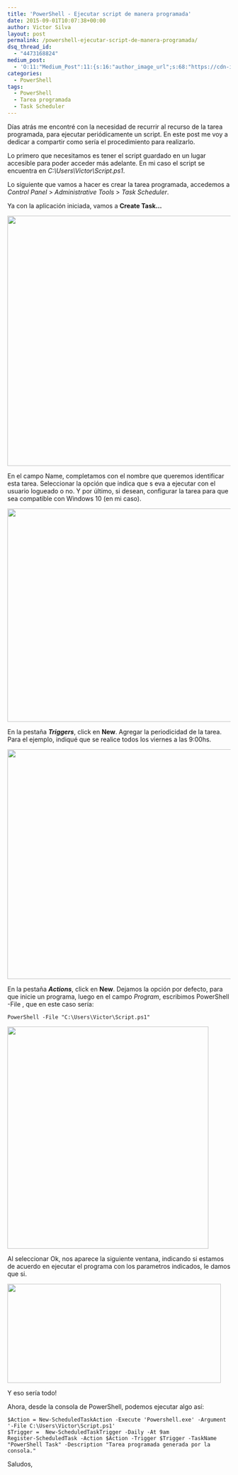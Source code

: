 ```yaml
---
title: 'PowerShell - Ejecutar script de manera programada'
date: 2015-09-01T10:07:38+00:00
author: Victor Silva
layout: post
permalink: /powershell-ejecutar-script-de-manera-programada/
dsq_thread_id:
  - "4473168824"
medium_post:
  - 'O:11:"Medium_Post":11:{s:16:"author_image_url";s:68:"https://cdn-images-1.medium.com/fit/c/200/200/0*Sz3Js055VwE6KyPu.jpg";s:10:"author_url";s:33:"https://medium.com/@vmsilvamolina";s:11:"byline_name";N;s:12:"byline_email";N;s:10:"cross_link";s:2:"no";s:2:"id";s:12:"203c4a86d22e";s:21:"follower_notification";s:3:"yes";s:7:"license";s:19:"all-rights-reserved";s:14:"publication_id";s:2:"-1";s:6:"status";s:6:"public";s:3:"url";s:94:"https://medium.com/@vmsilvamolina/powershell-ejecutar-script-de-manera-programada-203c4a86d22e";}'
categories:
  - PowerShell
tags:
  - PowerShell
  - Tarea programada
  - Task Scheduler
---
```

Días atrás me encontré con la necesidad de recurrir al recurso de la tarea programada, para ejecutar periódicamente un script. En este post me voy a dedicar a compartir como sería el procedimiento para realizarlo.

Lo primero que necesitamos es tener el script guardado en un lugar accesible para poder acceder más adelante. En mi caso el script se encuentra en _C:\Users\Victor\Script.ps1_.

Lo siguiente que vamos a hacer es crear la tarea programada, accedemos a _Control Panel_ > _Administrative Tools_ > _Task Scheduler_.

Ya con la aplicación iniciada, vamos a **Create Task&#8230;**

<img src="https://lh5.googleusercontent.com/-s2Zv9Ewel50/VfgUYienR7I/AAAAAAAAHJ0/C8cCWl5KR38/w924-h563-no/PS_TaskScheduler_1.png" width="924" height="563" class="alignnone" />

En el campo Name, completamos con el nombre que queremos identificar esta tarea. Seleccionar la opción que indica que s eva a ejecutar con el usuario logueado o no. Y por último, si desean, configurar la tarea para que sea compatible con Windows 10 (en mi caso).

<img src="https://lh5.googleusercontent.com/-gFPxEL_mbsQ/VfgUZarYPlI/AAAAAAAAHJ8/rsF6U-CGJJE/w632-h480-no/PS_TaskScheduler_5.png" width="632" height="480" class="alignnone" />

En la pestaña **_Triggers_**, click en **New**. Agregar la periodicidad de la tarea. Para el ejemplo, indiqué que se realice todos los viernes a las 9:00hs.

<img src="https://lh4.googleusercontent.com/-r4Ia2EX8paE/VfgUYpxWAvI/AAAAAAAAHJo/J_Y8XDQbc7k/w591-h517-no/PS_TaskScheduler_2.png" width="591" height="517" class="alignnone" />

En la pestaña **_Actions_**, click en **New**. Dejamos la opción por defecto, para que inicie un programa, luego en el campo _Program_, escribimos PowerShell -File <ruta>, que en este caso sería:

    PowerShell -File "C:\Users\Victor\Script.ps1"
    

<img src="https://lh4.googleusercontent.com/-QpnrFVjDPLQ/VfgUYhJ4ZII/AAAAAAAAHJs/6RYvkacpBs8/w454-h500-no/PS_TaskScheduler_3.png" width="454" height="500" class="alignnone" />

Al seleccionar Ok, nos aparece la siguiente ventana, indicando si estamos de acuerdo en ejecutar el programa con los parametros indicados, le damos que si.

<img src="https://lh3.googleusercontent.com/-WWwSA5vPyps/VfgUZJRJddI/AAAAAAAAHJw/gRJmIG6-ROI/w482-h223-no/PS_TaskScheduler_4.png" width="482" height="223" class="alignnone" />

Y eso sería todo!

Ahora, desde la consola de PowerShell, podemos ejecutar algo así:

    $Action = New-ScheduledTaskAction -Execute 'Powershell.exe' -Argument '-File C:\Users\Victor\Script.ps1'
    $Trigger =  New-ScheduledTaskTrigger -Daily -At 9am
    Register-ScheduledTask -Action $Action -Trigger $Trigger -TaskName "PowerShell Task" -Description "Tarea programada generada por la consola."
    

Saludos,